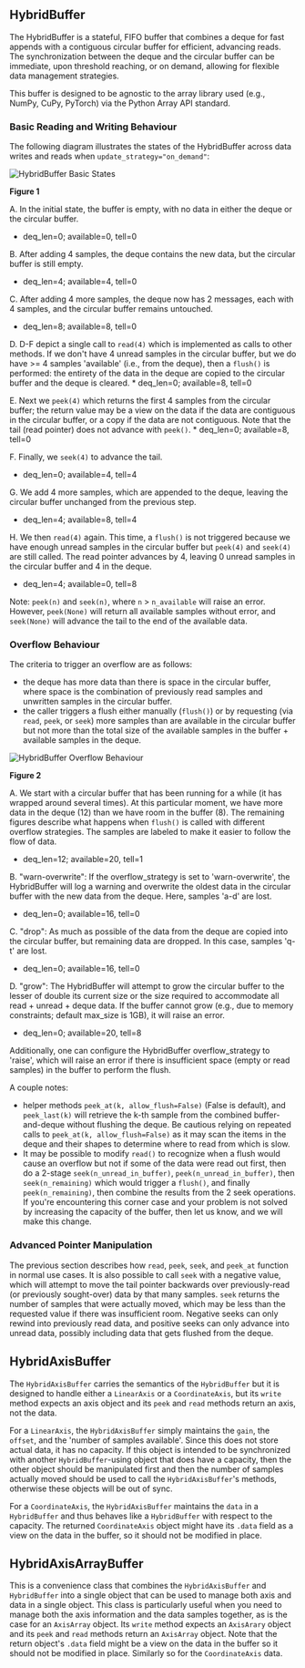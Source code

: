 ## HybridBuffer

The HybridBuffer is a stateful, FIFO buffer that combines a deque for fast appends with a contiguous circular buffer for efficient, advancing reads. The synchronization between the deque and the circular buffer can be immediate, upon threshold reaching, or on demand, allowing for flexible data management strategies.

This buffer is designed to be agnostic to the array library used (e.g., NumPy, CuPy, PyTorch) via the Python Array API standard.

### Basic Reading and Writing Behaviour

The following diagram illustrates the states of the HybridBuffer across data writes and reads when `update_strategy="on_demand"`:

![HybridBuffer Basic States](img/HybridBufferBasic.svg)

**Figure 1**

A. In the initial state, the buffer is empty, with no data in either the deque or the circular buffer.
   * deq_len=0; available=0, tell=0

B. After adding 4 samples, the deque contains the new data, but the circular buffer is still empty.
   * deq_len=4; available=4, tell=0

C. After adding 4 more samples, the deque now has 2 messages, each with 4 samples, and the circular buffer remains untouched.
   * deq_len=8; available=8, tell=0

D. D-F depict a single call to `read(4)` which is implemented as calls to other methods. If we don't have 4 unread samples in the circular buffer, but we do have >= 4 samples 'available' (i.e., from the deque), then a `flush()` is performed: the entirety of the data in the deque are copied to the circular buffer and the deque is cleared.
    * deq_len=0; available=8, tell=0

E. Next we `peek(4)` which returns the first 4 samples from the circular buffer; the return value may be a view on the data if the data are contiguous in the circular buffer, or a copy if the data are not contiguous. Note that the tail (read pointer) does not advance with `peek()`.
    * deq_len=0; available=8, tell=0

F. Finally, we `seek(4)` to advance the tail.
   * deq_len=0; available=4, tell=4

G. We add 4 more samples, which are appended to the deque, leaving the circular buffer unchanged from the previous step.
   * deq_len=4; available=8, tell=4

H. We then `read(4)` again. This time, a `flush()` is not triggered because we have enough unread samples in the circular buffer but `peek(4)` and `seek(4)` are still called. The read pointer advances by 4, leaving 0 unread samples in the circular buffer and 4 in the deque.
   * deq_len=4; available=0, tell=8

Note: `peek(n)` and `seek(n)`, where `n` > `n_available` will raise an error. However, `peek(None)` will return all available samples without error, and `seek(None)` will advance the tail to the end of the available data.

### Overflow Behaviour

The criteria to trigger an overflow are as follows:
* the deque has more data than there is space in the circular buffer, where space is the combination of previously read samples and unwritten samples in the circular buffer.
* the caller triggers a flush either manually (`flush()`) or by requesting (via `read`, `peek`, or `seek`) more samples than are available in the circular buffer but not more than the total size of the available samples in the buffer + available samples in the deque.

![HybridBuffer Overflow Behaviour](img/HybridBufferOverflow.svg)

**Figure 2**

A. We start with a circular buffer that has been running for a while (it has wrapped around several times). At this particular moment, we have more data in the deque (12) than we have room in the buffer (8). The remaining figures describe what happens when `flush()` is called with different overflow strategies. The samples are labeled to make it easier to follow the flow of data.
   * deq_len=12; available=20, tell=1

B. "warn-overwrite": If the overflow_strategy is set to 'warn-overwrite', the HybridBuffer will log a warning and overwrite the oldest data in the circular buffer with the new data from the deque. Here, samples 'a-d' are lost.
   * deq_len=0; available=16, tell=0

C. "drop": As much as possible of the data from the deque are copied into the circular buffer, but remaining data are dropped. In this case, samples 'q-t' are lost.
   * deq_len=0; available=16, tell=0

D. "grow": The HybridBuffer will attempt to grow the circular buffer to the lesser of double its current size or the size required to accommodate all read + unread + deque data. If the buffer cannot grow (e.g., due to memory constraints; default max_size is 1GB), it will raise an error.
   * deq_len=0; available=20, tell=8

Additionally, one can configure the HybridBuffer overflow_strategy to 'raise', which will raise an error if there is insufficient space (empty or read samples) in the buffer to perform the flush.

A couple notes:

* helper methods `peek_at(k, allow_flush=False)` (False is default), and `peek_last(k)` will retrieve the k-th sample from the combined buffer-and-deque without flushing the deque. Be cautious relying on repeated calls to `peek_at(k, allow_flush=False)` as it may scan the items in the deque and their shapes to determine where to read from which is slow.
* It may be possible to modify `read()` to recognize when a flush would cause an overflow but not if some of the data were read out first, then do a 2-stage `seek(n_unread_in_buffer)`, `peek(n_unread_in_buffer)`, then `seek(n_remaining)` which would trigger a `flush()`, and finally `peek(n_remaining)`, then combine the results from the 2 seek operations. If you're encountering this corner case and your problem is not solved by increasing the capacity of the buffer, then let us know, and we will make this change.

### Advanced Pointer Manipulation

The previous section describes how `read`, `peek`, `seek`, and `peek_at` function in normal use cases. It is also possible to call `seek` with a negative value, which will attempt to move the tail pointer backwards over previously-read (or previously sought-over) data by that many samples. `seek` returns the number of samples that were actually moved, which may be less than the requested value if there was insufficient room. Negative seeks can only rewind into previously read data, and positive seeks can only advance into unread data, possibly including data that gets flushed from the deque.

## HybridAxisBuffer

The `HybridAxisBuffer` carries the semantics of the `HybridBuffer` but it is designed to handle either a `LinearAxis` or a `CoordinateAxis`, but its `write` method expects an axis object and its `peek` and `read` methods return an axis, not the data.

For a `LinearAxis`, the `HybridAxisBuffer` simply maintains the `gain`, the `offset`, and the 'number of samples available'. Since this does not store actual data, it has no capacity. If this object is intended to be synchronized with another `HybridBuffer`-using object that does have a capacity, then the other object should be manipulated first and then the number of samples actually moved should be used to call the `HybridAxisBuffer`'s methods, otherwise these objects will be out of sync.

For a `CoordinateAxis`, the `HybridAxisBuffer` maintains the `data` in a `HybridBuffer` and thus behaves like a `HybridBuffer` with respect to the capacity. The returned `CoordinateAxis` object might have its `.data` field as a view on the data in the buffer, so it should not be modified in place.

## HybridAxisArrayBuffer

This is a convenience class that combines the `HybridAxisBuffer` and `HybridBuffer` into a single object that can be used to manage both axis and data in a single object. This class is particularly useful when you need to manage both the axis information and the data samples together, as is the case for an `AxisArray` object. Its `write` method expects an `AxisArary` object and its `peek` and `read` methods return an `AxisArray` object. Note that the return object's `.data` field might be a view on the data in the buffer so it should not be modified in place. Similarly so for the `CoordinateAxis` data.
